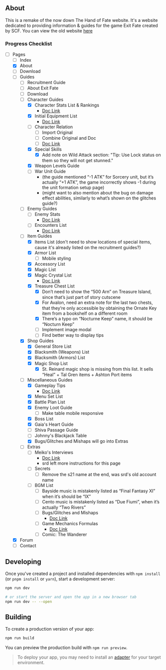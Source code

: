 ## About
This is a remake of the now down The Hand of Fate website. It's a website dedicated to providing information & guides for the game Exit Fate created by SCF. You can view the old website [here](https://web.archive.org/web/20170802024940/http://exitfate.webs.com/index.htm)

### Progress Checklist
- [ ] Pages
  - [ ] Index
  - [x] About
  - [ ] Download
  - [ ] Guides
    - [ ] Recruitment Guide
    - [ ] About Exit Fate
    - [ ] Download
    - [ ] Character Guides
      - [x] Character Stats List & Rankings
        - [Doc Link](https://docs.google.com/spreadsheets/d/10S3wSmxsoxyIEIabitGac4cjVPrQN4rho-GuIPZu470/edit?usp=sharing)
      - [x] Initial Equipment List
        - [Doc Link](https://docs.google.com/spreadsheets/d/1-iiSSKP0zHPA5MxRidliDYlkCLEJRHC2cpt4vFfzJw8/edit?usp=sharing)
      - [ ] Character Relation
        - [ ] Import Original
        - [ ] Combine Original and Doc
        - [ ] [Doc Link](https://docs.google.com/spreadsheets/d/1jN2dahf9XiaYF9W0wR5Cs0TOweGkJQ14GioAbzzZZwo/edit?usp=sharing)
      - [x] Special Skills
        - [x] Add note on Wild Attack section: "Tip: Use Lock status on them so they will not get stunned."
      - [x] Weapon Levels Guide
      - [ ] War Unit Guide
        - (the guide mentioned “-1 ATK” for Sorcery unit, but it’s actually “+1 ATK”, the game incorrectly shows -1 during the unit formation setup page)
        - (might want to also mention about the bug on damage effect abilities, similarly to what’s shown on the glitches guide?)
    - [ ] Enemy Guides
      - [ ] Enemy Stats
        - [Doc Link](https://docs.google.com/spreadsheets/d/1jqfsGbik-WP9kBdr57AOiN6HAvRigJ1W94Apezeppvg/edit?usp=sharing)
      - [ ] Encounters List
        - [Doc Link](https://docs.google.com/document/d/1iQFxU6j2krs8LQ_as9YlnTbU-n8wddUvEWZfIYGMp6g/edit?usp=sharing)
    - [ ] Item Guides
      - [x] Items List (don't need to show locations of special items, cause it's already listed on the recruitment guides?)
      - [x] Armor List
        - [ ] Mobile styling
      - [x] Accessory List
      - [x] Magic List
      - [x] Magic Crystal List
        - [Doc Link](https://docs.google.com/document/d/1VrYarRlOR5G0cv853L-S5BDgXyjPfrrCGlfyysjMoIg/edit?usp=sharing)
      - [x] Treasure Chest List
        - [x] Don’t need to show the “500 Arn” on Treasure Island, since that’s just part of story cutscene
        - [x] For Avalon, need an extra note for the last two chests, that they’re only accessible by obtaining the Ornate Key item from a bookshelf on a different room
        - [x] There’s a typo on “Nocturne Keep” name, it should be “Nocturn Keep”
        - [ ] Implement image modal
        - [ ] Find better way to display tips
    - [x] Shop Guides
      - [x] General Store List
      - [x] Blacksmith (Weapons) List
      - [x] Blacksmith (Armors) List
      - [x] Magic Shop List
        - [x] St. Reinard magic shop is missing from this list. It sells “Heal” + Tal Gren items + Ashton Port items
    - [ ] Miscellaneous Guides
      - [x] Gameplay Tips
        - [Doc Link](https://docs.google.com/document/d/1miT-mg7vmI-H2t-K8yAK0rIaY3z1oOoyL1P0f8-TVpc/edit?usp=sharing)
      - [x] Menu Set List
      - [x] Battle Plan List
      - [x] Enemy Loot Guide
        - [ ] Make table mobile responsive
      - [x] Boss List
      - [x] Gaia's Heart Guide
      - [ ] Shiva Passage Guide
      - [ ] Johnny's Blackjack Table
      - [x] Bugs/Glitches and Mishaps will go into Extras
    - [ ] Extras
      - [ ] Meiko's Interviews
        - [Doc Link](https://docs.google.com/document/d/1jhBzmHvvOIau-0_Il2jntIN0lZEFnjHcnBHL3ptSJFQ/edit?usp=sharing)
        - srd left more instructions for this page
      - [ ] Secrets
        - [ ] Remove the s21 name at the end, was srd's old account name
      - [ ] BGM List
        - [ ] Bayside music is mistakenly listed as “Final Fantasy XI” when it’s should be “IX”
        - [ ] Cento music is mistakenly listed as “Due Fiumi”, when it’s actually “Two Rivers”
        - [ ] Bugs/Glitches and Mishaps
          - [Doc Link](https://docs.google.com/document/d/11shq2RivooaDxLwwdNfgaxng2JzfaLLT91S3h5MnuT0/edit?usp=sharing)
        - [ ] Game Mechanics Formulas
          - [Doc Link](https://docs.google.com/document/d/1E5Bd5KcVg8OTjkW-Fr4lI4MPqLQ6QiuHFqVryonAEeE/edit?usp=sharing)
        - [ ] Comic: The Wanderer
  - [x] Forum
  - [ ] Contact

## Developing

Once you've created a project and installed dependencies with `npm install` (or `pnpm install` or `yarn`), start a development server:

```bash
npm run dev

# or start the server and open the app in a new browser tab
npm run dev -- --open
```

## Building

To create a production version of your app:

```bash
npm run build
```

You can preview the production build with `npm run preview`.

> To deploy your app, you may need to install an [adapter](https://kit.svelte.dev/docs/adapters) for your target environment.
